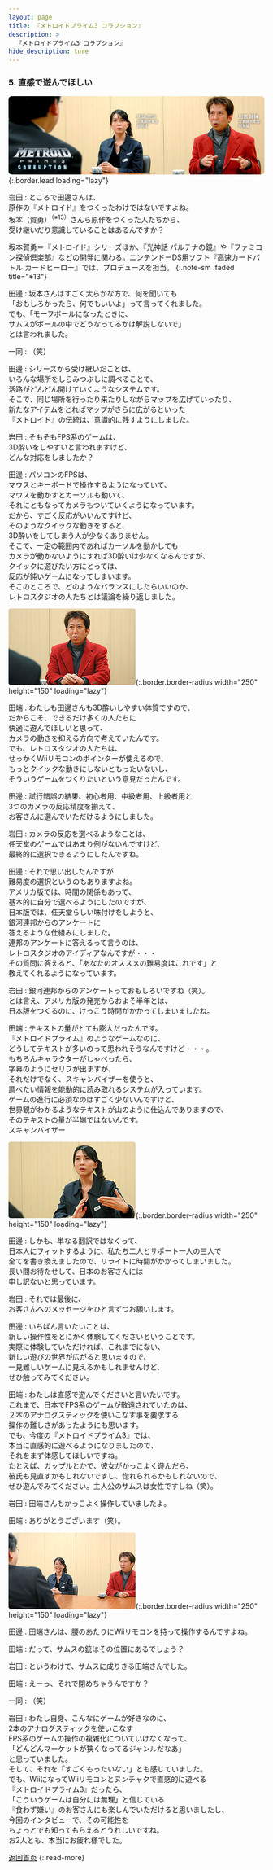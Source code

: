 ```yaml
---
layout: page
title: 『メトロイドプライム3 コラプション』
description: >
  『メトロイドプライム3 コラプション』
hide_description: ture
---
```


### 5. 直感で遊んでほしい

![](/interviews/jp/wii/rm3j/vol1/img/mainvisual.jpg){:.border.lead loading="lazy"}

岩田
: ところで田邊さんは、<br>原作の『メトロイド』をつくったわけではないですよね。<br>坂本（賀勇）<sup>（※13）</sup>さんら原作をつくった人たちから、<br>受け継いだり意識していることはあるんですか？

坂本賀勇＝『メトロイド』シリーズほか、『光神話 パルテナの鏡』や『ファミコン探偵倶楽部』などの開発に関わる。ニンテンドーDS用ソフト『高速カードバトル カードヒーロー』では、プロデュースを担当。
{:.note-sm .faded title="※13"}

田邊
: 坂本さんはすごく大らかな方で、何を聞いても<br>「おもしろかったら、何でもいいよ」って言ってくれました。<br>でも、「モーフボールになったときに、<br>サムスがボールの中でどうなってるかは解説しないで」<br>とは言われました。

一同
: （笑）

田邊
: シリーズから受け継いだことは、<br>いろんな場所をしらみつぶしに調べることで、<br>活路がどんどん開けていくようなシステムです。<br>そこで、同じ場所を行ったり来たりしながらマップを広げていったり、<br>新たなアイテムをとればマップがさらに広がるといった<br>『メトロイド』の伝統は、意識的に残すようにしました。

岩田
: そもそもFPS系のゲームは、<br>3D酔いをしやすいと言われますけど、<br>どんな対応をしましたか？

田邊
: パソコンのFPSは、<br>マウスとキーボードで操作するようになっていて、<br>マウスを動かすとカーソルも動いて、<br>それにともなってカメラもついていくようになっています。<br>だから、すごく反応がいいんですけど、<br>そのようなクイックな動きをすると、<br>3D酔いをしてしまう人が少なくありません。<br>そこで、一定の範囲内であればカーソルを動かしても<br>カメラが動かないようにすれば3D酔いは少なくなるんですが、<br>クイックに遊びたい方にとっては、<br>反応が鈍いゲームになってしまいます。<br>そこのところで、どのようなバランスにしたらいいのか、<br>レトロスタジオの人たちとは議論を繰り返しました。

![](/interviews/jp/wii/rm3j/vol1/img/photo11.jpg){:.border.border-radius width="250" height="150" loading="lazy"}

田端
: わたしも田邊さんも3D酔いしやすい体質ですので、<br>だからこそ、できるだけ多くの人たちに<br>快適に遊んでほしいと思って、<br>カメラの動きを抑える方向で考えていたんです。<br>でも、レトロスタジオの人たちは、<br>せっかくWiiリモコンのポインターが使えるので、<br>もっとクイックな動きにしないともったいないし、<br>そういうゲームをつくりたいという意見だったんです。　

田邊
: 試行錯誤の結果、初心者用、中級者用、上級者用と<br>3つのカメラの反応精度を揃えて、<br>お客さんに選んでいただけるようにしました。

岩田
: カメラの反応を選べるようなことは、<br>任天堂のゲームではあまり例がないんですけど、<br>最終的に選択できるようにしたんですね。

田邊
: それで思い出したんですが<br>難易度の選択というのもありますよね。<br>アメリカ版では、時間の関係もあって、<br>基本的に自分で選べるようにしたのですが、<br>日本版では、任天堂らしい味付けをしようと、<br>銀河連邦からのアンケートに<br>答えるような仕組みにしました。<br>連邦のアンケートに答えるって言うのは、<br>レトロスタジオのアイディアなんですが・・・<br>その質問に答えると、「あなたのオススメの難易度はこれです」と<br>教えてくれるようになっています。

岩田
: 銀河連邦からのアンケートっておもしろいですね（笑）。<br>とは言え、アメリカ版の発売からおよそ半年とは、<br>日本版をつくるのに、けっこう時間がかかってしまいましたね。

田端
: テキストの量がとても膨大だったんです。<br>『メトロイドプライム』のようなゲームなのに、<br>どうしてテキストが多いのって思われそうなんですけど・・・。<br>もちろんキャラクターがしゃべったら、<br>字幕のようにセリフが出ますが、<br>それだけでなく、スキャンバイザーを使うと、<br>調べたい情報を能動的に読み取れるシステムが入っています。<br>ゲームの進行に必須なのはすごく少ないんですけど、<br>世界観がわかるようなテキストが山のように仕込んでありますので、<br>そのテキストの量が半端ではないんです。<br>スキャンバイザー

![](/interviews/jp/wii/rm3j/vol1/img/photo12.jpg){:.border.border-radius width="250" height="150" loading="lazy"}

田邊
: しかも、単なる翻訳ではなくって、<br>日本人にフィットするように、私たち二人とサポート一人の三人で<br>全てを書き換えましたので、リライトに時間がかかってしまいました。<br>長い間お待たせして、日本のお客さんには<br>申し訳ないと思っています。

岩田
: それでは最後に、<br>お客さんへのメッセージをひと言ずつお願いします。

田邊
: いちばん言いたいことは、<br>新しい操作性をとにかく体験してくださいということです。<br>実際に体験していただければ、これまでにない、<br>新しい遊びの世界が広がると思いますので、<br>一見難しいゲームに見えるかもしれませんけど、<br>ぜひ触ってみてください。

田端
: わたしは直感で遊んでくださいと言いたいです。<br>これまで、日本でFPS系のゲームが敬遠されていたのは、<br>２本のアナログスティックを使いこなす事を要求する<br>操作の難しさがあったようにも思います。<br>でも、今度の『メトロイドプライム3』では、<br>本当に直感的に遊べるようになりましたので、<br>それをまず体感してほしいですね。<br>たとえば、カップルとかで、彼女がかっこよく遊んだら、<br>彼氏も見直すかもしれないですし、惚れられるかもしれないので、<br>ぜひ遊んでみてください。主人公のサムスは女性ですしね（笑）。

岩田
: 田端さんもかっこよく操作していましたよ。

田端
: ありがとうございます（笑）。

![](/interviews/jp/wii/rm3j/vol1/img/photo13.jpg){:.border.border-radius width="250" height="150" loading="lazy"}

田邊
: 田端さんは、腰のあたりにWiiリモコンを持って操作するんですよね。

田端
: だって、サムスの銃はその位置にあるでしょう？

岩田
: というわけで、サムスに成りきる田端さんでした。

田端
: えーっ、それで閉めちゃうんですか？

一同
: （笑）

岩田
: わたし自身、こんなにゲームが好きなのに、<br>2本のアナログスティックを使いこなす<br>FPS系のゲームの操作の複雑化についていけなくなって、<br>「どんどんマーケットが狭くなってるジャンルだなあ」<br>と思っていました。<br>そして、それを「すごくもったいない」とも感じていました。<br>でも、WiiになってWiiリモコンとヌンチャクで直感的に遊べる<br>『メトロイドプライム3』だったら、<br>「こういうゲームは自分には無理」と信じている<br>『食わず嫌い』のお客さんにも楽しんでいただけると思いましたし、<br>今回のインタビューで、その可能性を<br>ちょっとでも知ってもらえるとうれしいですね。<br>お2人とも、本当にお疲れ様でした。

[返回首页](../../../../../)
{:.read-more}

